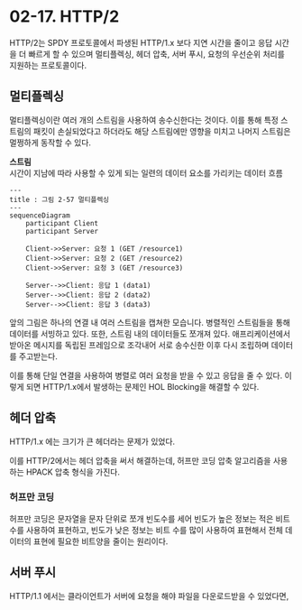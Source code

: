 # 02-17. HTTP/2
HTTP/2는 SPDY 프로토콜에서 파생된 HTTP/1.x 보다 지연 시간을 줄이고 응답 시간을 더 빠르게 할 수 있으며 멀티플렉싱, 헤더 압축, 서버 푸시, 요청의 우선순위 처리를 지원하는 프로토콜이다.

## 멀티플렉싱
멀티플렉싱이란 여러 개의 스트림을 사용하여 송수신한다는 것이다. 이를 통해 특정 스트림의 패킷이 손실되었다고 하더라도 해당 스트림에만 영향을 미치고 나머지 스트림은 멀쩡하게 동작할 수 있다.

**스트림**\
시간이 지남에 따라 사용할 수 있게 되는 일련의 데이터 요소를 가리키는 데이터 흐름

```mermaid
---
title : 그림 2-57 멀티플렉싱
---
sequenceDiagram
    participant Client
    participant Server

    Client->>Server: 요청 1 (GET /resource1)
    Client->>Server: 요청 2 (GET /resource2)
    Client->>Server: 요청 3 (GET /resource3)

    Server-->>Client: 응답 1 (data1)
    Server-->>Client: 응답 2 (data2)
    Server-->>Client: 응답 3 (data3)

```

앞의 그림은 하나의 연결 내 여러 스트림을 캡쳐한 모습니다. 병렬적인 스트림들을 통해 데이터를 서빙하고 있다. 또한, 스트림 내의 데이터들도 쪼개져 있다. 애프리케이션에서 받아온 메시지를 독립된 프레임으로 조각내어 서로 송수신한 이후 다시 조립하며 데이터를 주고받는다.

이를 통해 단일 연결을 사용하여 병렬로 여러 요청을 받을 수 있고 응답을 줄 수 있다. 이렇게 되면 HTTP/1.x에서 발생하는 문제인 HOL Blocking을 해결할 수 있다.

## 헤더 압축
HTTP/1.x 에는 크기가 큰 헤더라는 문제가 있었다.

이를 HTTP/2에서는 헤더 압축을 써서 해결하는데, 허프만 코딩 압축 알고리즘을 사용하는 HPACK 압축 형식을 가진다.

### 허프만 코딩
허프만 코딩은 문자열을 문자 단위로 쪼개 빈도수를 세어 빈도가 높은 정보는 적은 비트 수를 사용하여 표현하고, 빈도가 낮은 정보는 비트 수를 많이 사용하여 표현해서 전체 데이터의 표현에 필요한 비트양을 줄이는 원리이다.

## 서버 푸시
HTTP/1.1 에서는 클라이언트가 서버에 요청을 해야 파일을 다운로드받을 수 있었다면, 
